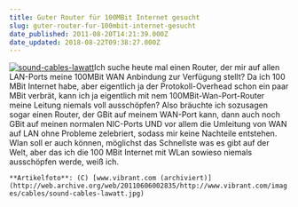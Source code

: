 ```yaml
---
title: Guter Router für 100MBit Internet gesucht
slug: guter-router-fur-100mbit-internet-gesucht
date_published: 2011-08-20T14:21:39.000Z
date_updated: 2018-08-22T09:38:27.000Z
---
```


[![sound-cables-lawatt](//picdump.thafaker.de/2011/08/sound-cables-lawatt-150x150.jpg)](http://picdump.thafaker.de/2011/08/sound-cables-lawatt.jpg)Ich suche heute mal einen Router, der mir auf allen LAN-Ports meine 100MBit WAN Anbindung zur Verfügung stellt? Da ich 100 MBit Internet habe, aber eigentlich ja der Protokoll-Overhead schon ein paar MBit verbrät, kann ich ja eigentlich mit nem 100MBit-Wan-Port-Router meine Leitung niemals voll ausschöpfen? Also bräuchte ich sozusagen sogar einen Router, der GBit auf meinem WAN-Port kann, dann auch noch GBit auf meinen normalen NIC-Ports UND vor allem die Umleitung von WAN auf LAN ohne Probleme zelebriert, sodass mir keine Nachteile entstehen. Wlan soll er auch können, möglichst das Schnellste was es gibt auf der Welt, aber das ich die 100 MBit Internet mit WLan sowieso niemals ausschöpfen werde, weiß ich.

`**Artikelfoto**: (C) [www.vibrant.com (archiviert)](http://web.archive.org/web/20110606002835/http://www.vibrant.com/images/cables/sound-cables-lawatt.jpg)`
